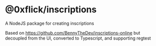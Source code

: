 # @0xflick/inscriptions

A NodeJS package for creating inscriptions

Based on https://github.com/BennyTheDev/inscriptions-online but decoupled from the UI, converted to Typescript, and supporting regtest
